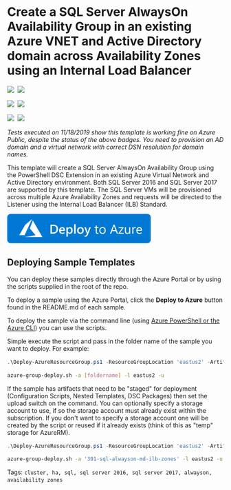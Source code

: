 # Create a SQL Server AlwaysOn Availability Group in an existing Azure VNET and Active Directory domain across Availability Zones using an Internal Load Balancer

<IMG SRC="https://azurequickstartsservice.blob.core.windows.net/badges/301-sql-alwayson-md-ilb-zones/PublicLastTestDate.svg" />&nbsp;
<IMG SRC="https://azurequickstartsservice.blob.core.windows.net/badges/301-sql-alwayson-md-ilb-zones/PublicDeployment.svg" />&nbsp;

<IMG SRC="https://azurequickstartsservice.blob.core.windows.net/badges/301-sql-alwayson-md-ilb-zones/FairfaxLastTestDate.svg" />&nbsp;
<IMG SRC="https://azurequickstartsservice.blob.core.windows.net/badges/301-sql-alwayson-md-ilb-zones/FairfaxDeployment.svg" />&nbsp;

<IMG SRC="https://azurequickstartsservice.blob.core.windows.net/badges/301-sql-alwayson-md-ilb-zones/BestPracticeResult.svg" />&nbsp;
<IMG SRC="https://azurequickstartsservice.blob.core.windows.net/badges/301-sql-alwayson-md-ilb-zones/CredScanResult.svg" />&nbsp;

*Tests executed on 11/18/2019 show this template is working fine on Azure Public, despite the status of the above badges. You need to provision an AD domain and a virtual network with correct DSN resolution for domain names.*

This template will create a SQL Server AlwaysOn Availability Group using the PowerShell DSC Extension in an existing Azure Virtual Network and Active Directory environment. Both SQL Server 2016 and SQL Server 2017 are supported by this template. The SQL Server VMs will be provisioned across multiple Azure Availability Zones and requests will be directed to the Listener using the Internal Load Balancer (ILB) Standard.

<a href="https://portal.azure.com/#create/Microsoft.Template/uri/https%3A%2F%2Fraw.githubusercontent.com%2FAzure%2Fazure-quickstart-templates%2Fmaster%2F301-sql-alwayson-md-ilb-zones%2Fazuredeploy.json" target="_blank"><img src="https://raw.githubusercontent.com/Azure/azure-quickstart-templates/master/1-CONTRIBUTION-GUIDE/images/deploytoazure.svg?sanitize=true"/>
</a>

## Deploying Sample Templates

You can deploy these samples directly through the Azure Portal or by using the scripts supplied in the root of the repo.

To deploy a sample using the Azure Portal, click the **Deploy to Azure** button found in the README.md of each sample.

To deploy the sample via the command line (using [Azure PowerShell or the Azure CLI](https://azure.microsoft.com/en-us/downloads/)) you can use the scripts.

Simple execute the script and pass in the folder name of the sample you want to deploy.  For example:

```PowerShell
.\Deploy-AzureResourceGroup.ps1 -ResourceGroupLocation 'eastus2' -ArtifactsStagingDirectory '[foldername]'
```
```bash
azure-group-deploy.sh -a [foldername] -l eastus2 -u
```
If the sample has artifacts that need to be "staged" for deployment (Configuration Scripts, Nested Templates, DSC Packages) then set the upload switch on the command.
You can optionally specify a storage account to use, if so the storage account must already exist within the subscription.  If you don't want to specify a storage account
one will be created by the script or reused if it already exists (think of this as "temp" storage for AzureRM).

```PowerShell
.\Deploy-AzureResourceGroup.ps1 -ResourceGroupLocation 'eastus2' -ArtifactsStagingDirectory '301-sql-alwayson-md-ilb-zones' -UploadArtifacts 
```
```bash
azure-group-deploy.sh -a '301-sql-alwayson-md-ilb-zones' -l eastus2 -u
```
Tags: ``cluster, ha, sql, sql server 2016, sql server 2017, alwayson, availability zones``

